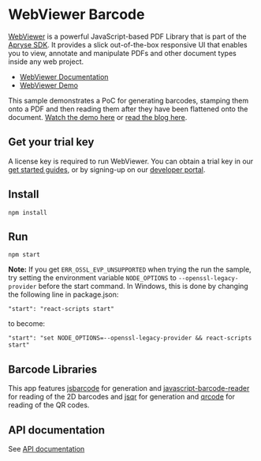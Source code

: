 # WebViewer Barcode

[WebViewer](https://docs.apryse.com/web/guides/get-started) is a powerful JavaScript-based PDF Library that is part of the [Apryse SDK](https://apryse.com/). It provides a slick out-of-the-box responsive UI that enables you to view, annotate and manipulate PDFs and other document types inside any web project.

- [WebViewer Documentation](https://docs.apryse.com/web/guides/get-started)
- [WebViewer Demo](https://showcase.apryse.com/)

This sample demonstrates a PoC for generating barcodes, stamping them onto a PDF and then reading them after they have been flattened onto the document. [Watch the demo here](https://youtu.be/KCUL3HoFxkM) or [read the blog here](https://apryse.com/blog/annotation/stamp-and-read-barcode-on-pdfs-with-pdftron-sdk).

## Get your trial key

A license key is required to run WebViewer. You can obtain a trial key in our [get started guides](https://docs.apryse.com/web/guides/get-started), or by signing-up on our [developer portal](https://dev.apryse.com/).

## Install

```
npm install
```

## Run

```
npm start
```

**Note:** If you get `ERR_OSSL_EVP_UNSUPPORTED` when trying the run the sample, try setting the environment variable `NODE_OPTIONS` to `--openssl-legacy-provider` before the start command. In Windows, this is done by changing the following line in package.json:

`"start": "react-scripts start"`

to become:

`"start": "set NODE_OPTIONS=--openssl-legacy-provider && react-scripts start"`

## Barcode Libraries

This app features [jsbarcode](https://github.com/lindell/JsBarcode) for generation and [javascript-barcode-reader](https://github.com/mubaidr/Javascript-Barcode-Reader) for reading of the 2D barcodes and [jsqr](https://github.com/cozmo/jsQR) for generation and [qrcode](https://github.com/soldair/node-qrcode) for reading of the QR codes.

## API documentation

See [API documentation](https://docs.apryse.com/api/web/global.html#WebViewer__anchor)

